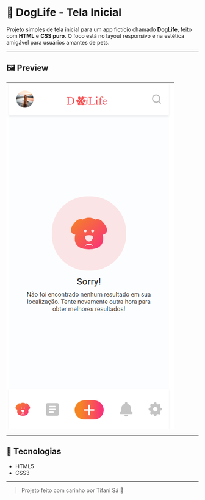 # 🐶 DogLife - Tela Inicial

Projeto simples de tela inicial para um app fictício chamado **DogLife**, feito com **HTML** e **CSS puro**. O foco está no layout responsivo e na estética amigável para usuários amantes de pets.

---

## 🖼️ Preview

![DogLife Preview](./img/preview/preview.png)

---

## 🚀 Tecnologias

- HTML5  
- CSS3 
---

> Projeto feito com carinho por Tifani Sá 💙
